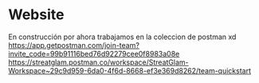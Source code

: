 # Website
En construcción por ahora trabajamos en la coleccion de postman xd
https://app.getpostman.com/join-team?invite_code=99b91116bed76d92279cee0f8983a08e
https://streatglam.postman.co/workspace/StreatGlam-Workspace~29c9d959-6da0-4f6d-8668-ef3e369d8262/team-quickstart

